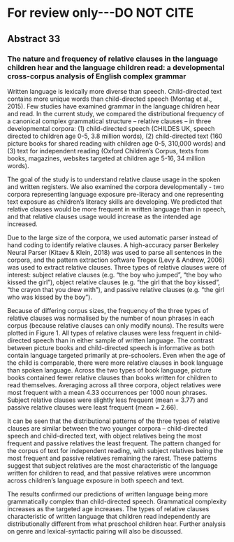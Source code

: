 # For review only---DO NOT CITE

## Abstract 33

### The nature and frequency of relative clauses in the language children hear and the language children read: a developmental cross-corpus analysis of English complex grammar

Written language is lexically more diverse than speech. Child-directed text contains more unique words than child-directed speech (Montag et al., 2015). Few studies have examined grammar in the language children hear and read. In the current study, we compared the distributional frequency of a canonical complex grammatical structure – relative clauses – in three developmental corpora: (1) child-directed speech (CHILDES UK, speech directed to children age 0-5, 3.8 million words), (2) child-directed text (160 picture books for shared reading with children age 0-5, 310,000 words) and (3) text for independent reading (Oxford Children’s Corpus, texts from books, magazines, websites targeted at children age 5-16,  34 million words). 



The goal of the study is to understand relative clause usage in the spoken and written registers. We also examined the corpora developmentally - two corpora representing language exposure pre-literacy and one representing text exposure as children’s literacy skills are developing. We predicted that relative clauses would be more frequent in written language than in speech, and that relative clauses usage would increase as the intended age increased. 



Due to the large size of the corpora, we used automatic parser instead of hand coding to identify relative clauses. A high-accuracy parser Berkeley Neural Parser (Kitaev & Klein, 2018) was used to parse all sentences in the corpora, and the pattern extraction software Tregex (Levy & Andrew, 2006) was used to extract relative clauses. Three types of relative clauses were of interest: subject relative clauses (e.g. “the boy who jumped”, “the boy who kissed the girl”), object relative clauses (e.g. “the girl that the boy kissed”, “the crayon that you drew with”), and passive relative clauses (e.g. “the girl who was kissed by the boy”).  



Because of differing corpus sizes, the frequency of the three types of relative clauses was normalised by the number of noun phrases in each corpus (because relative clauses can only modify nouns). The results were plotted in Figure 1. All types of relative clauses were less frequent in child-directed speech than in either sample of written language. The contrast between picture books and child-directed speech is informative as both contain language targeted primarily at pre-schoolers. Even when the age of the child is comparable, there were more relative clauses in book language than spoken language. Across the two types of book language, picture books contained fewer relative clauses than books written for children to read themselves. Averaging across all three corpora, object relatives were most frequent with a mean 4.33 occurrences per 1000 noun phrases. Subject relative clauses were slightly less frequent (mean = 3.77) and passive relative clauses were least frequent (mean = 2.66). 



It can be seen that the distributional patterns of the three types of relative clauses are similar between the two younger corpora – child-directed speech and child-directed text, with object relatives being the most frequent and passive relatives the least frequent. The pattern changed for the corpus of text for independent reading, with subject relatives being the most frequent and passive relatives remaining the rarest. These patterns suggest that subject relatives are the most characteristic of the language written for children to read, and that passive relatives were uncommon across children’s language exposure in both speech and text. 



The results confirmed our predictions of written language being more grammatically complex than child-directed speech. Grammatical complexity increases as the targeted age increases. The types of relative clauses characteristic of written language that children read independently are distributionally different from what preschool children hear. Further analysis on genre and lexical-syntactic pairing will also be discussed.
